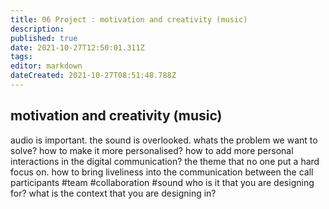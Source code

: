 ```yaml
---
title: 06 Project : motivation and creativity (music)
description: 
published: true
date: 2021-10-27T12:50:01.311Z
tags: 
editor: markdown
dateCreated: 2021-10-27T08:51:48.788Z
---
```


## motivation and creativity (music)

audio is important. the sound is overlooked. whats the problem we want to solve? how to make it more personalised? how to add more personal interactions in the digital communication? the theme that no one put a hard focus on. how to bring liveliness into the communication between the call participants #team #collaboration #sound 
who is it that you are designing for? 
what is the context that you are designing in?